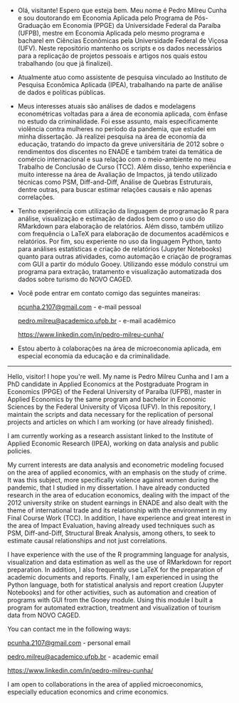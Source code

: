 - Olá, visitante! Espero que esteja bem. Meu nome é Pedro Milreu Cunha e sou doutorando em Economia Aplicada pelo Programa de Pós-Graduação em Economia (PPGE)
da Universidade Federal da Paraíba (UFPB), mestre em Economia Aplicada pelo mesmo programa e bacharel em Ciências Econômicas pela Universidade Federal de Viçosa (UFV). Neste repositório mantenho os scripts e os dados necessários para a replicação de projetos pessoais e artigos nos quais estou trabalhando (ou que já finalizei).

- Atualmente atuo como assistente de pesquisa vinculado ao Instituto de Pesquisa Econômica Aplicada (IPEA), trabalhando na parte de análise de dados e políticas públicas.

- Meus interesses atuais são análises de dados e modelagens econométricas voltadas para a área de economia aplicada, com ênfase no estudo da criminalidade. Foi esse assunto, mais especificamente violência contra mulheres no período da pandemia, que estudei em minha dissertação. Já realizei pesquisa na área de economia da educação, tratando do impacto da greve universitária de 2012 sobre o rendimentos dos discentes no ENADE e também tratei da temática de comércio internacional e sua relação com o meio-ambiente no meu Trabalho de Conclusão de Curso (TCC). Além disso, tenho experiência e muito interesse na área de Avaliação de Impactos, já tendo utilizado técnicas como PSM, Diff-and-Diff, Análise de Quebras Estruturais, dentre outras, para buscar estimar relações causais e não apenas correlações.

- Tenho experiência com utilização da linguagem de programação R para análise, visualização e estimação de dados bem como o uso do RMarkdown para elaboração
de relatórios. Além disso, também utilizo com frequência o LaTeX para elaboração de documentos acadêmicos e relatórios. Por fim, sou experiente no uso da linguagem Python, tanto para análises estatísticas e criação de relatórios (Jupyter Notebooks) quanto para outras atividades, como automação e criação de programas com GUI a partir do módulo Gooey. Utilizando esse módulo construi um programa para extração, tratamento e visualização automatizada dos dados sobre turismo do NOVO CAGED.

- Você pode entrar em contato comigo das seguintes maneiras:
  
  pcunha.2107@gmail.com - e-mail pessoal
  
  pedro.milreu@academico.ufpb.br - e-mail acadêmico
  
  https://www.linkedin.com/in/pedro-milreu-cunha/
  
- Estou aberto à colaborações na área de microeconomia aplicada, em especial economia da educação e da criminalidade.

----------------------------------------------------------------------------------------------------------------------------------

Hello, visitor! I hope you're well. My name is Pedro Milreu Cunha and I am a PhD candidate in Applied Economics at the Postgraduate Program in Economics (PPGE) of the Federal University of Paraíba (UFPB), master in Applied Economics by the same program and bachelor in Economic Sciences by the Federal University of Viçosa (UFV). In this repository, I maintain the scripts and data necessary for the replication of personal projects and articles on which I am working (or have already finished).

I am currently working as a research assistant linked to the Institute of Applied Economic Research (IPEA), working on data analysis and public policies.

My current interests are data analysis and econometric modeling focused on the area of applied economics, with an emphasis on the study of crime. It was this subject, more specifically violence against women during the pandemic, that I studied in my dissertation. I have already conducted research in the area of education economics, dealing with the impact of the 2012 university strike on student earnings in ENADE and also dealt with the theme of international trade and its relationship with the environment in my Final Course Work (TCC). In addition, I have experience and great interest in the area of Impact Evaluation, having already used techniques such as PSM, Diff-and-Diff, Structural Break Analysis, among others, to seek to estimate causal relationships and not just correlations.

I have experience with the use of the R programming language for analysis, visualization and data estimation as well as the use of RMarkdown for report preparation. In addition, I also frequently use LaTeX for the preparation of academic documents and reports. Finally, I am experienced in using the Python language, both for statistical analysis and report creation (Jupyter Notebooks) and for other activities, such as automation and creation of programs with GUI from the Gooey module. Using this module I built a program for automated extraction, treatment and visualization of tourism data from NOVO CAGED.

You can contact me in the following ways:

pcunha.2107@gmail.com - personal email

pedro.milreu@academico.ufpb.br - academic email

https://www.linkedin.com/in/pedro-milreu-cunha/

I am open to collaborations in the area of applied microeconomics, especially education economics and crime economics.
<!---
PedroMilreuCunha/PedroMilreuCunha is a ✨ special ✨ repository because its `README.md` (this file) appears on your GitHub profile.
You can click the Preview link to take a look at your changes.
--->
